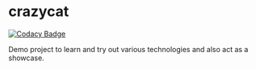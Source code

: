 # crazycat

[![Codacy Badge](https://api.codacy.com/project/badge/Grade/3afefcb7b0ec415ab130f95728198cc2)](https://app.codacy.com/gh/kneadCODE/crazycat?utm_source=github.com&utm_medium=referral&utm_content=kneadCODE/crazycat&utm_campaign=Badge_Grade)

Demo project to learn and try out various technologies and also act as a showcase.
